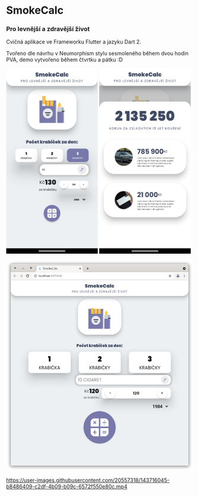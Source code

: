 # SmokeCalc

### Pro levnější a zdravější život

Cvičná aplikace ve Frameworku Flutter a jazyku Dart 2.

Tvořeno dle návrhu v Neumorphism stylu sesmoleného během dvou hodin PVA, demo vytvořeno během čtvrtku a pátku :D

<p float="left">
  <img src=".github/img/screenshot1.png" width="49%"/>
  <img src=".github/img/screenshot2.png" width="49%"/> 
</p>


<img src=".github/img/screenshot3.png"/>


https://user-images.githubusercontent.com/20557318/143716045-b8486409-c2df-4b09-b09c-6572f550e80c.mp4

